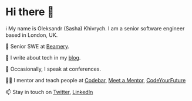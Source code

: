 # Hi there 👋

:information_source: My name is Oleksandr (Sasha) Khivrych. I am a senior software engineer based in London, UK.


:briefcase: Senior SWE at [Beamery](https://beamery.com/).

:memo: I write about tech in my [blog](https://okhivrych.io/). 

:microphone: Occasionally, I speak at conferences.

:man_teacher:	I mentor and teach people at [Codebar](https://codebar.io/), [Meet a Mentor](https://meetamentor.co.uk/), [CodeYourFuture](https://codeyourfuture.io/) 

:mailbox: Stay in touch on [Twitter](https://twitter.com/sasha_khivrych), [LinkedIn](https://www.linkedin.com/in/oleksandrkhivrych/)



